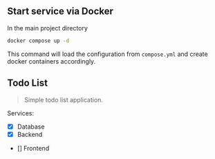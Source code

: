 ## Start service via Docker

In the main project directory

```bash
docker compose up -d
```

This command will load the configuration from `compose.yml` and create docker containers accordingly.

## Todo List

> Simple todo list application.

Services:
- [x] Database
- [x] Backend
- [] Frontend

